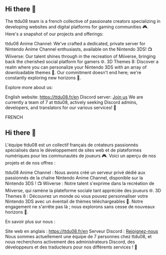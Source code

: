 ## Hi there 👋



The ttdu08 team is a french collective of passionate creators specializing in developing websites and digital platforms for gaming communities 🎮. Here's a snapshot of our projects and offerings:

ttdu08 Anime Channel: We've crafted a dedicated, private server for Nintendo Anime Channel enthusiasts, available on the Nintendo 3DS! 📺
Wiiverse: Our talent shines through in the recreation of Miiverse, bringing back the cherished social platform for gamers 🌐.
3D Themes 8: Discover a realm where you can personalize your Nintendo 3DS with an array of downloadable themes 🎨.
Our commitment doesn't end here; we're constantly exploring new horizons 🚀.

Explore more about us:

English website: https://ttdu08.fr/en
Discord server: [Join us](https://discord.com/invite/Yprk6jD9Cz)
We are currently a team of 7 at ttdu08, actively seeking Discord admins, developers, and translators for our various services! 🤝

FRENCH

## Hi there 👋



L'équipe ttdu08 est un collectif français de créateurs passionnés spécialisés dans le développement de sites web et de plateformes numériques pour les communautés de joueurs 🎮. Voici un aperçu de nos projets et de nos offres :

ttdu08 Anime Channel : Nous avons créé un serveur privé dédié aux passionnés de la chaîne Nintendo Anime Channel, disponible sur la Nintendo 3DS ! 📺
Wiiverse : Notre talent s'exprime dans la recréation de Miiverse, qui ramène la plateforme sociale tant appréciée des joueurs 🌐.
3D Themes 8 : Découvrez un monde où vous pouvez personnaliser votre Nintendo 3DS avec un éventail de thèmes téléchargeables 🎨.
Notre engagement ne s'arrête pas là ; nous explorons sans cesse de nouveaux horizons 🚀.

En savoir plus sur nous :

Site web en anglais : https://ttdu08.fr/en
Serveur Discord : [Rejoignez-nous](https://discord.com/invite/Yprk6jD9Cz)
Nous sommes actuellement une équipe de 7 personnes chez ttdu08, et nous recherchons activement des administrateurs Discord, des développeurs et des traducteurs pour nos différents services ! 🤝

